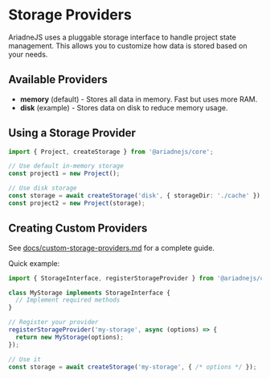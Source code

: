 # Storage Providers

AriadneJS uses a pluggable storage interface to handle project state management. This allows you to customize how data is stored based on your needs.

## Available Providers

- **memory** (default) - Stores all data in memory. Fast but uses more RAM.
- **disk** (example) - Stores data on disk to reduce memory usage.

## Using a Storage Provider

```typescript
import { Project, createStorage } from '@ariadnejs/core';

// Use default in-memory storage
const project1 = new Project();

// Use disk storage
const storage = await createStorage('disk', { storageDir: './cache' });
const project2 = new Project(storage);
```

## Creating Custom Providers

See [docs/custom-storage-providers.md](../../docs/custom-storage-providers.md) for a complete guide.

Quick example:

```typescript
import { StorageInterface, registerStorageProvider } from '@ariadnejs/core';

class MyStorage implements StorageInterface {
  // Implement required methods
}

// Register your provider
registerStorageProvider('my-storage', async (options) => {
  return new MyStorage(options);
});

// Use it
const storage = await createStorage('my-storage', { /* options */ });
```
